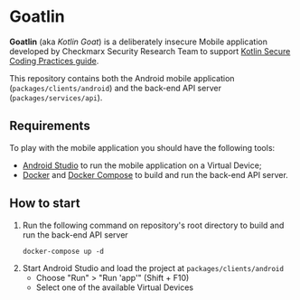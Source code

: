 Goatlin
=======

**Goatlin** (aka _Kotlin Goat_) is a deliberately insecure Mobile application
developed by Checkmarx Security Research Team to support [Kotlin Secure Coding
Practices guide][1].

This repository contains both the Android mobile application
(`packages/clients/android`) and the back-end API server
(`packages/services/api`).

## Requirements

To play with the mobile application you should have the following tools:

* [Android Studio][2] to run the mobile application on a Virtual Device;
* [Docker][3] and [Docker Compose][4] to build and run the back-end API server.

## How to start

1. Run the following command on repository's root directory to build and run the
   back-end API server
   ```
   docker-compose up -d
   ```
2. Start Android Studio and load the project at `packages/clients/android`
   * Choose "Run" > "Run 'app'" (Shift + F10)
   * Select one of the available Virtual Devices

[1]: https://github.com/PauloASilva/Kotlin-SCP
[2]: https://developer.android.com/studio/
[3]: https://www.docker.com/
[4]: https://docs.docker.com/compose/install/
